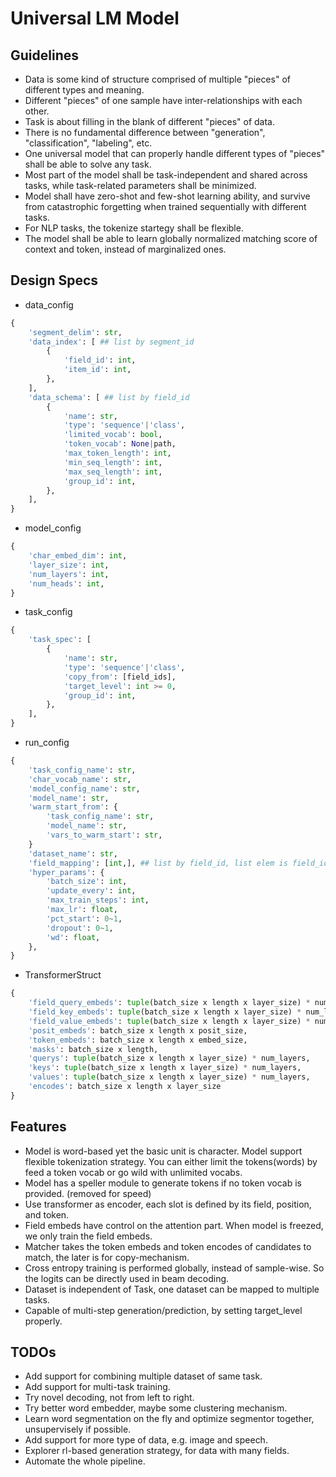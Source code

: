 
# Universal LM Model

## Guidelines
* Data is some kind of structure comprised of multiple "pieces" of different types and meaning.
* Different "pieces" of one sample have inter-relationships with each other.
* Task is about filling in the blank of different "pieces" of data.
* There is no fundamental difference between "generation", "classification", "labeling", etc.
* One universal model that can properly handle different types of "pieces" shall be able to solve any task.
* Most part of the model shall be task-independent and shared across tasks, while task-related parameters shall be minimized.
* Model shall have zero-shot and few-shot learning ability, and survive from catastrophic forgetting when trained sequentially with different tasks.
* For NLP tasks, the tokenize startegy shall be flexible.
* The model shall be able to learn globally normalized matching score of context and token, instead of marginalized ones.

## Design Specs
* data_config
```python
{
    'segment_delim': str,
    'data_index': [ ## list by segment_id
        {
            'field_id': int,
            'item_id': int,
        },
    ],
    'data_schema': [ ## list by field_id
        {
            'name': str,
            'type': 'sequence'|'class',
            'limited_vocab': bool,
            'token_vocab': None|path,
            'max_token_length': int,
            'min_seq_length': int,
            'max_seq_length': int,
            'group_id': int,
        },
    ],
}
```
* model_config
```python
{
    'char_embed_dim': int,
    'layer_size': int,
    'num_layers': int,
    'num_heads': int,
}
```
* task_config
```python
{
    'task_spec': [
        {
            'name': str,
            'type': 'sequence'|'class',
            'copy_from': [field_ids],
            'target_level': int >= 0,
            'group_id': int,
        },
    ],
}
```
* run_config
```python
{
    'task_config_name': str,
    'char_vocab_name': str,
    'model_config_name': str,
    'model_name': str,
    'warm_start_from': {
        'task_config_name': str,
        'model_name': str,
        'vars_to_warm_start': str,
    }
    'dataset_name': str,
    'field_mapping': [int,], ## list by field_id, list elem is field_id of dataset
    'hyper_params': {
        'batch_size': int,
        'update_every': int,
        'max_train_steps': int,
        'max_lr': float,
        'pct_start': 0~1,
        'dropout': 0~1,
        'wd': float,
    },
}
```
* TransformerStruct
```python
{
    'field_query_embeds': tuple(batch_size x length x layer_size) * num_layers,
    'field_key_embeds': tuple(batch_size x length x layer_size) * num_layers,
    'field_value_embeds': tuple(batch_size x length x layer_size) * num_layers,
    'posit_embeds': batch_size x length x posit_size,
    'token_embeds': batch_size x length x embed_size,
    'masks': batch_size x length,
    'querys': tuple(batch_size x length x layer_size) * num_layers,
    'keys': tuple(batch_size x length x layer_size) * num_layers,
    'values': tuple(batch_size x length x layer_size) * num_layers,
    'encodes': batch_size x length x layer_size
}
```

## Features
* Model is word-based yet the basic unit is character. Model support flexible tokenization strategy. You can either limit the tokens(words) by feed a token vocab or go wild with unlimited vocabs.
* Model has a speller module to generate tokens if no token vocab is provided. (removed for speed)
* Use transformer as encoder, each slot is defined by its field, position, and token.
* Field embeds have control on the attention part. When model is freezed, we only train the field embeds.
* Matcher takes the token embeds and token encodes of candidates to match, the later is for copy-mechanism.
* Cross entropy training is performed globally, instead of sample-wise. So the logits can be directly used in beam decoding.
* Dataset is independent of Task, one dataset can be mapped to multiple tasks.
* Capable of multi-step generation/prediction, by setting target_level properly.

## TODOs
* Add support for combining multiple dataset of same task.
* Add support for multi-task training.
* Try novel decoding, not from left to right.
* Try better word embedder, maybe some clustering mechanism.
* Learn word segmentation on the fly and optimize segmentor together, unsupervisely if possible.
* Add support for more type of data, e.g. image and speech.
* Explorer rl-based generation strategy, for data with many fields.
* Automate the whole pipeline.
